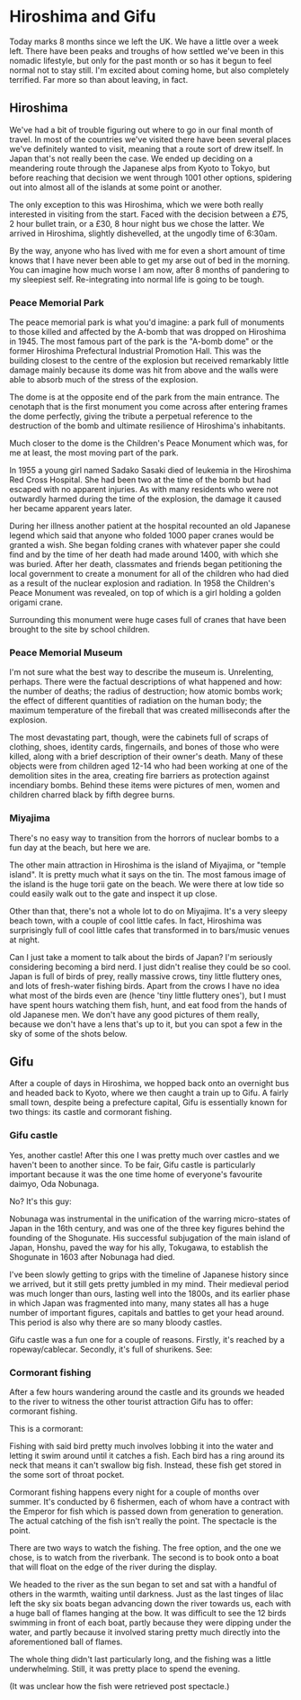 # Hiroshima and Gifu

Today marks 8 months since we left the UK. We have a little over a week left. There have been peaks and troughs of how settled we've been in this nomadic lifestyle, but only for the past month or so has it begun to feel normal not to stay still. I'm excited about coming home, but also completely terrified. Far more so than about leaving, in fact.

## Hiroshima

We've had a bit of trouble figuring out where to go in our final month of travel. In most of the countries we've visited there have been several places we've definitely wanted to visit, meaning that a route sort of drew itself. In Japan that's not really been the case. We ended up deciding on a meandering route through the Japanese alps from Kyoto to Tokyo, but before reaching that decision we went through 1001 other options, spidering out into almost all of the islands at some point or another.

The only exception to this was Hiroshima, which we were both really interested in visiting from the start. Faced with the decision between a £75, 2 hour bullet train, or a £30, 8 hour night bus we chose the latter. We arrived in Hiroshima, slightly dishevelled, at the ungodly time of 6:30am.

By the way, anyone who has lived with me for even a short amount of time knows that I have never been able to get my arse out of bed in the morning. You can imagine how much worse I am now, after 8 months of pandering to my sleepiest self. Re-integrating into normal life is going to be tough.

### Peace Memorial Park

The peace memorial park is what you'd imagine: a park full of monuments to those killed and affected by the A-bomb that was dropped on Hiroshima in 1945. The most famous part of the park is the "A-bomb dome" or the former Hiroshima Prefectural Industrial Promotion Hall. This was the building closest to the centre of the explosion but received remarkably little damage mainly because its dome was hit from above and the walls were able to absorb much of the stress of the explosion.

The dome is at the opposite end of the park from the main entrance. The cenotaph that is the first monument you come across after entering frames the dome perfectly, giving the tribute a perpetual reference to the destruction of the bomb and ultimate resilience of Hiroshima's inhabitants.

Much closer to the dome is the Children's Peace Monument which was, for me at least, the most moving part of the park.

In 1955 a young girl named Sadako Sasaki died of leukemia in the Hiroshima Red Cross Hospital. She had been two at the time of the bomb but had escaped with no apparent injuries. As with many residents who were not outwardly harmed during the time of the explosion, the damage it caused her became apparent years later.

During her illness another patient at the hospital recounted an old Japanese legend which said that anyone who folded 1000 paper cranes would be granted a wish. She began folding cranes with whatever paper she could find and by the time of her death had made around 1400, with which she was buried. After her death, classmates and friends began petitioning the local government to create a monument for all of the children who had died as a result of the nuclear explosion and radiation. In 1958 the Children's Peace Monument was revealed, on top of which is a girl holding a golden origami crane.

Surrounding this monument were huge cases full of cranes that have been brought to the site by school children.

### Peace Memorial Museum

I'm not sure what the best way to describe the museum is. Unrelenting, perhaps. There were the factual descriptions of what happened and how: the number of deaths; the radius of destruction; how atomic bombs work; the effect of different quantities of radiation on the human body; the maximum temperature of the fireball that was created milliseconds after the explosion.

The most devastating part, though, were the cabinets full of scraps of clothing, shoes, identity cards, fingernails, and bones of those who were killed, along with a brief description of their owner's death. Many of these objects were from children aged 12-14 who had been working at one of the demolition sites in the area, creating fire barriers as protection against incendiary bombs. Behind these items were pictures of men, women and children charred black by fifth degree burns.

### Miyajima

There's no easy way to transition from the horrors of nuclear bombs to a fun day at the beach, but here we are.

The other main attraction in Hiroshima is the island of Miyajima, or "temple island". It is pretty much what it says on the tin. The most famous image of the island is the huge torii gate on the beach. We were there at low tide so could easily walk out to the gate and inspect it up close.

Other than that, there's not a whole lot to do on Miyajima. It's a very sleepy beach town, with a couple of cool little cafes. In fact, Hiroshima was surprisingly full of cool little cafes that transformed in to bars/music venues at night.

Can I just take a moment to talk about the birds of Japan? I'm seriously considering becoming a bird nerd. I just didn't realise they could be so cool. Japan is full of birds of prey, really massive crows, tiny little fluttery ones, and lots of fresh-water fishing birds. Apart from the crows I have no idea what most of the birds even are (hence 'tiny little fluttery ones'), but I must have spent hours watching them fish, hunt, and eat food from the hands of old Japanese men. We don't have any good pictures of them really, because we don't have a lens that's up to it, but you can spot a few in the sky of some of the shots below.

## Gifu

After a couple of days in Hiroshima, we hopped back onto an overnight bus and headed back to Kyoto, where we then caught a train up to Gifu. A fairly small town, despite being a prefecture capital, Gifu is essentially known for two things: its castle and cormorant fishing.

### Gifu castle

Yes, another castle! After this one I was pretty much over castles and we haven't been to another since. To be fair, Gifu castle is particularly important because it was the one time home of everyone's favourite daimyo, Oda Nobunaga.

No? It's this guy:

Nobunaga was instrumental in the unification of the warring micro-states of Japan in the 16th century, and was one of the three key figures behind the founding of the Shogunate. His successful subjugation of the main island of Japan, Honshu, paved the way for his ally, Tokugawa, to establish the Shogunate in 1603 after Nobunaga had died.

I've been slowly getting to grips with the timeline of Japanese history since we arrived, but it still gets pretty jumbled in my mind. Their medieval period was much longer than ours, lasting well into the 1800s, and its earlier phase in which Japan was fragmented into many, many states all has a huge number of important figures, capitals and battles to get your head around. This period is also why there are so many bloody castles.

Gifu castle was a fun one for a couple of reasons. Firstly, it's reached by a ropeway/cablecar. Secondly, it's full of shurikens. See:

### Cormorant fishing

After a few hours wandering around the castle and its grounds we headed to the river to witness the other tourist attraction Gifu has to offer: cormorant fishing.

This is a cormorant:

Fishing with said bird pretty much involves lobbing it into the water and letting it swim around until it catches a fish. Each bird has a ring around its neck that means it can't swallow big fish. Instead, these fish get stored in the some sort of throat pocket.

Cormorant fishing happens every night for a couple of months over summer. It's conducted by 6 fishermen, each of whom have a contract with the Emperor for fish which is passed down from generation to generation. The actual catching of the fish isn't really the point. The spectacle is the point.

There are two ways to watch the fishing. The free option, and the one we chose, is to watch from the riverbank. The second is to book onto a boat that will float on the edge of the river during the display.

We headed to the river as the sun began to set and sat with a handful of others in the warmth, waiting until darkness. Just as the last tinges of lilac left the sky six boats began advancing down the river towards us, each with a huge ball of flames hanging at the bow. It was difficult to see the 12 birds swimming in front of each boat, partly because they were dipping under the water, and partly because it involved staring pretty much directly into the aforementioned ball of flames.

The whole thing didn't last particularly long, and the fishing was a little underwhelming. Still, it was pretty place to spend the evening.

(It was unclear how the fish were retrieved post spectacle.)

